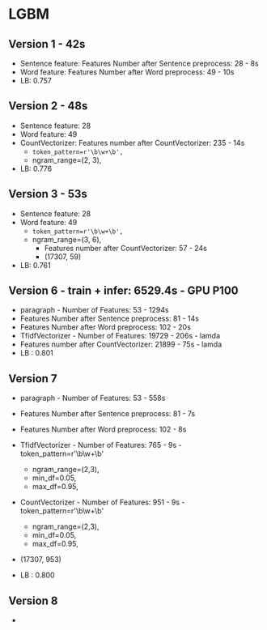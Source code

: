 # LGBM 
## Version 1 - 42s
+ Sentence feature: Features Number after Sentence preprocess:  28 - 8s
+ Word feature: Features Number after Word preprocess:  49 - 10s
+ LB: 0.757

## Version 2 - 48s
+ Sentence feature: 28
+ Word feature: 49
+ CountVectorizer: Features number after CountVectorizer:  235 - 14s
  + `token_pattern=r'\b\w+\b',`
  + ngram_range=(2, 3),
+ LB: 0.776

## Version 3 - 53s
+ Sentence feature: 28
+ Word feature: 49
  + `token_pattern=r'\b\w+\b',`
  + ngram_range=(3, 6),
    + Features number after CountVectorizer:  57 - 24s
    + (17307, 59)
+ LB: 0.761

## Version 6 - train + infer: 6529.4s - GPU P100
+ paragraph - Number of Features:  53 - 1294s
+ Features Number after Sentence preprocess:  81 - 14s
+ Features Number after Word preprocess:  102 - 20s
+ TfidfVectorizer - Number of Features:  19729 - 206s - lamda
+ Features number after CountVectorizer:  21899 - 75s - lamda
+ LB : 0.801

## Version 7 
+ paragraph - Number of Features:  53 - 558s
+ Features Number after Sentence preprocess:  81 - 7s
+ Features Number after Word preprocess:  102 - 8s
+ TfidfVectorizer - Number of Features:  765 - 9s - token_pattern=r'\b\w+\b'
  + ngram_range=(2,3),
  + min_df=0.05,
  + max_df=0.95,
+ CountVectorizer - Number of Features:  951 - 9s - token_pattern=r'\b\w+\b'
  + ngram_range=(2,3),
  + min_df=0.05,
  + max_df=0.95,
  
+ (17307, 953)
+ LB : 0.800

## Version 8
+ 
